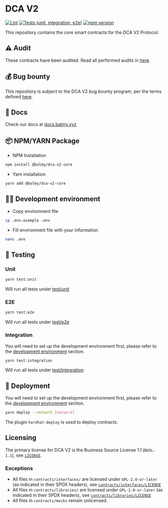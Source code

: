 # DCA V2

[![Lint](https://github.com/Balmy-protocol/dca-v2-core/actions/workflows/lint.yml/badge.svg)](https://github.com/Balmy-protocol/dca-v2-core/actions/workflows/lint.yml)
[![Tests (unit, integration, e2e)](https://github.com/Balmy-protocol/dca-v2-core/actions/workflows/tests.yml/badge.svg)](https://github.com/Balmy-protocol/dca-v2-core/actions/workflows/tests.yml)
[![npm version](https://img.shields.io/npm/v/@mean-finance/dca-v2-core/latest.svg)](https://www.npmjs.com/package/@mean-finance/dca-v2-core/v/latest)

This repository contains the core smart contracts for the DCA V2 Protocol.

## ⚠️ Audit

These contracts have been audited. Read all performed audits in [here](./audits).

## 💰 Bug bounty

This repository is subject to the DCA V2 bug bounty program, per the terms defined [here](./BUG_BOUNTY.md).

## 📖 Docs

Check our docs at [docs.balmy.xyz](https://docs.balmy.xyz)

## 📦 NPM/YARN Package

- NPM Installation

```bash
npm install @balmy/dca-v2-core
```

- Yarn installation

```bash
yarn add @balmy/dca-v2-core
```

## 👨‍💻 Development environment

- Copy environment file

```bash
cp .env.example .env
```

- Fill environment file with your information

```bash
nano .env
```

## 🧪 Testing

### Unit

```bash
yarn test:unit
```

Will run all tests under [test/unit](./test/unit)

### E2E

```bash
yarn test:e2e
```

Will run all tests under [test/e2e](./test/e2e)

### Integration

You will need to set up the development environment first, please refer to the [development environment](#-development-environment) section.

```bash
yarn test:integration
```

Will run all tests under [test/integration](./test/integration)

## 🚢 Deployment

You will need to set up the development environment first, please refer to the [development environment](#-development-environment) section.

```bash
yarn deploy --network [network]
```

The plugin `hardhat-deploy` is used to deploy contracts.

## Licensing

The primary license for DCA V2 is the Business Source License 1.1 (`BUSL-1.1`), see [`LICENSE`](./LICENSE).

### Exceptions

- All files in `contracts/interfaces/` are licensed under `GPL-2.0-or-later` (as indicated in their SPDX headers), see [`contracts/interfaces/LICENSE`](./contracts/interfaces/LICENSE)
- All files in `contracts/libraries/` are licensed under `GPL-2.0-or-later` (as indicated in their SPDX headers), see [`contracts/libraries/LICENSE`](./contracts/libraries/LICENSE)
- All files in `contracts/mocks` remain unlicensed.
